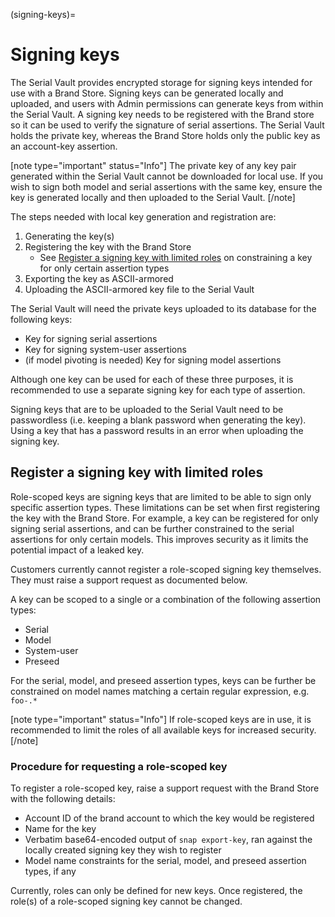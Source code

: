 (signing-keys)=
# Signing keys

The Serial Vault provides encrypted storage for signing keys intended for use with a Brand Store. Signing keys can be generated locally and uploaded, and users with Admin permissions can generate keys from within the Serial Vault. A signing key needs to be registered with the Brand store so it can be used to verify the signature of serial assertions. The Serial Vault holds the private key, whereas the Brand Store holds only the public key as an account-key assertion.

[note type="important" status="Info"]
The private key of any key pair generated within the Serial Vault cannot be downloaded for local use.  If you wish to sign both model and serial assertions with the same key, ensure the key is generated locally and then uploaded to the Serial Vault.
[/note]

The steps needed with local key generation and registration are:

1. Generating the key(s)
2. Registering the key with the Brand Store
    * See [Register a signing key with limited roles](#heading--key-roles) on constraining a key for only certain assertion types
3. Exporting the key as ASCII-armored
4. Uploading the ASCII-armored key file to the Serial Vault

The Serial Vault will need the private keys uploaded to its database for the following keys:

* Key for signing serial assertions
* Key for signing system-user assertions
* (if model pivoting is needed) Key for signing model assertions

Although one key can be used for each of these three purposes, it is recommended to use a separate signing key for each type of assertion.

Signing keys that are to be uploaded to the Serial Vault need to be passwordless (i.e. keeping a blank password when generating the key). Using a key that has a password results in an error when uploading the signing key.

<h2 id='heading--key-roles'>Register a signing key with limited roles</h2>

Role-scoped keys are signing keys that are limited to be able to sign only specific assertion types. These limitations can be set when first registering the key with the Brand Store. For example, a key can be registered for only signing serial assertions, and can be further constrained to the serial assertions for only certain models. This improves security as it limits the potential impact of a leaked key.

Customers currently cannot register a role-scoped signing key themselves. They must raise a support request as documented below.

A key can be scoped to a single or a combination of the following assertion types:
* Serial
* Model
* System-user
* Preseed

For the serial, model, and preseed assertion types, keys can be further be constrained on model names matching a certain regular expression, e.g. `foo-.*`

[note type="important" status="Info"]
If role-scoped keys are in use, it is recommended to limit the roles of all available keys for increased security.
[/note]

<h3 id='heading--role-scoped-key-instructions'>Procedure for requesting a role-scoped key</h3>

To register a role-scoped key, raise a support request with the Brand Store with the following details:

* Account ID of the brand account to which the key would be registered
* Name for the key
* Verbatim base64-encoded output of `snap export-key`, ran against the locally created signing key they wish to register
* Model name constraints for the serial, model, and preseed assertion types, if any

Currently, roles can only be defined for new keys. Once registered, the role(s) of a role-scoped signing key cannot be changed.
